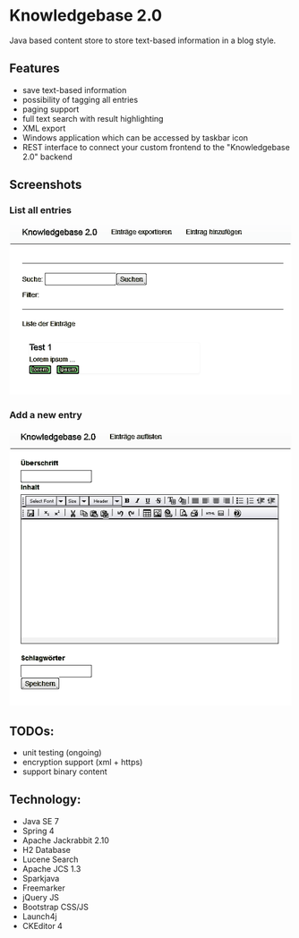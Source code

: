 # Knowledgebase 2.0

Java based content store to store text-based information in a blog style.

## Features

- save text-based information
- possibility of tagging all entries
- paging support
- full text search with result highlighting
- XML export
- Windows application which can be accessed by taskbar icon
- REST interface to connect your custom frontend to the "Knowledgebase 2.0" backend

## Screenshots

### List all entries

![List of entries](src/main/resources/public/images/list.png)

### Add a new entry

![Add new entry](src/main/resources/public/images/add.png)

## TODOs:

- unit testing (ongoing)
- encryption support (xml + https)
- support binary content

## Technology:

- Java SE 7
- Spring 4
- Apache Jackrabbit 2.10
- H2 Database
- Lucene Search
- Apache JCS 1.3
- Sparkjava
- Freemarker
- jQuery JS
- Bootstrap CSS/JS
- Launch4j
- CKEditor 4
